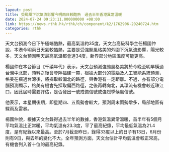 ```yaml
---
layout: post
title: 受颱風下沉氣流影響今明兩日較酷熱　過去半年香港異常溫暖
date: 2024-07-24 09:23:11.000000000 +08:00
link: https://news.rthk.hk/rthk/ch/component/k2/1762906-20240724.htm
categories: rthk
---
```


天文台預測今日下午極端酷熱，最高氣溫約35度，天文台高級科學主任楊國仲說，本港今明兩日天氣較酷熱，主要是受強颱風格美的外圍下沉氣流影響，陽光較多，天文台預測明天最高氣溫都會達34度，新界部分地區溫度可能更高。

楊國仲在本台節目《千禧年代》表示，天文台預測強颱風格美將於今晚至明早橫過台灣中北部，預料之後會登陸福建一帶，根據大部分的電腦及人工智能系統預測，格美在橫過台灣後，將採取較偏北的路徑，與香港有一定距離。不過，亦有部分電腦預測顯示，格美有機會先採取偏西路徑，之後再轉向北，其環流有機會較近珠江口，因此屆時需要評估，是否發出一號戒備信號或強烈季候風信號。

他表示，本星期後期，即星期四、五風勢會較大，預測周末雨勢增多，局部地區有驟雨及雷暴。

楊國仲說，根據天文台錄得過去半年的數據，香港氣溫異常溫暖，首半年有5個月平均氣溫比正常暖，平均氣溫有23.3度，平了最高紀錄，平均最低氣溫為21.4度，是有紀錄以來最高。至於7月截至昨日，錄得33度以上的日子有13日，6月份則有9日，與去年的變化不大。全年預測方面，天文台估計平均氣溫會較正常高，有機會列入首十位的最高紀錄。
